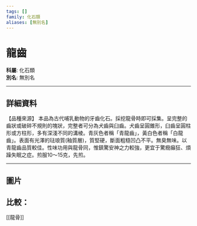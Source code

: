 ```yaml
---
tags: []
family: 化石類
aliases: [無別名]
---
```


# 龍齒

**科屬**: 化石類  
**別名**: 無別名  

---

## 詳細資料
【品種來源】
本品為古代哺乳動物的牙齒化石。採挖龍骨時即可採集。呈完整的齒狀或破碎不規則的塊狀，完整者可分為犬齒與臼齒。犬齒呈圓錐形，臼齒呈圓柱形或方柱形，多有深淺不同的溝棱。青灰色者稱「青龍齒」，黃白色者稱「白龍齒」。表面有光澤的琺琅質(釉質層)，質堅硬，斷面粗糙凹凸不平。無臭無味。以青龍齒品質較佳。性味功用與龍骨同，惟鎮驚安神之力較強，更宜于驚癇癲狂、煩躁失眠之症。煎服10～15克，先煎。

---

## 圖片
## 比較：
[[龍骨]]
